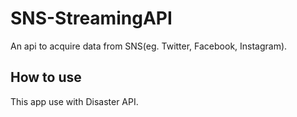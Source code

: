 # SNS-StreamingAPI

An api to acquire data from SNS(eg. Twitter, Facebook, Instagram).

## How to use

This app use with Disaster API.

 